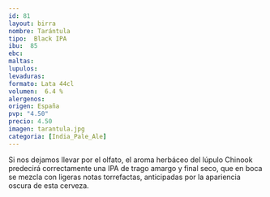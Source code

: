 ```yaml
--- 
id: 81
layout: birra
nombre: Tarántula
tipo:  Black IPA
ibu:  85
ebc:
maltas: 
lupulos: 
levaduras: 
formato: Lata 44cl
volumen:  6.4 %
alergenos: 
origen: España
pvp: "4.50"
precio: 4.50
imagen: tarantula.jpg
categoria: [India_Pale_Ale]
---
```

Si nos dejamos llevar por el olfato, el aroma herbáceo del lúpulo Chinook predecirá
correctamente una IPA de trago amargo y final seco, que en boca se mezcla con ligeras
notas torrefactas, anticipadas por la apariencia oscura de esta cerveza. 












